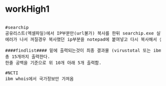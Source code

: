 # workHigh1
<pre>

#searchip
공유리스트(엑셀파일)에서 IP부분만(url불가) 복사를 한뒤 searchip.exe 실행
에러가 나서 꺼질경우 복사했던 ip부분을 notepad에 붙여넣고 다시 복사해서 실행

####findlist#### 밑에 출력되는것이 최종 결과물 (virustotal 또는 ibm 5이상)
총 15개까지 출력한다.
한줄 공백을 기준으로 위 10개 아래 5개 출력함.

#NCTI
ibm whois에서 국가정보만 가져옴

